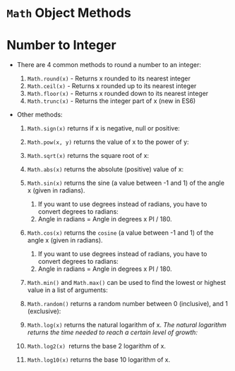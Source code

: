 # `Math` Object Methods

# Number to Integer
* There are 4 common methods to round a number to an integer:
    1. `Math.round(x)` - Returns x rounded to its nearest integer
    2. `Math.ceil(x)` - Returns x rounded up to its nearest integer
    3. `Math.floor(x)` - Returns x rounded down to its nearest integer
    4. `Math.trunc(x)` - Returns the integer part of x (new in ES6)

* Other methods:
    1. `Math.sign(x)` returns if x is negative, null or positive:
    2. `Math.pow(x, y)` returns the value of x to the power of y:
    3. `Math.sqrt(x)` returns the square root of x:
    4. `Math.abs(x)` returns the absolute (positive) value of x:
    5. `Math.sin(x)` returns the sine (a value between -1 and 1) of the angle x (given in radians). 
       1. If you want to use degrees instead of radians, you have to convert degrees to radians: 
       2. Angle in radians = Angle in degrees x PI / 180.
    6. `Math.cos(x)` returns the `cosine` (a value between -1 and 1) of the angle x (given in radians).
       1. If you want to use degrees instead of radians, you have to convert degrees to radians:
       2. Angle in radians = Angle in degrees x PI / 180.

    7. `Math.min()` and `Math.max()` can be used to find the lowest or highest value in a list of arguments:
    8. `Math.random()` returns a random number between 0 (inclusive), and 1 (exclusive):
    9. `Math.log(x)` returns the natural logarithm of x. _The natural logarithm returns the time needed to reach a certain level of growth:_
    10. `Math.log2(x) `returns the base 2 logarithm of x.
    11. `Math.log10(x)` returns the base 10 logarithm of x.
